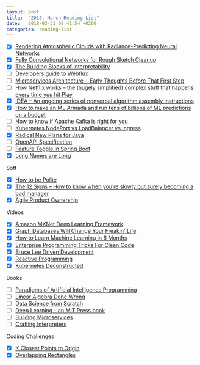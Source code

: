 ```yaml
---
layout: post
title:  "2018. March Reading List"
date:   2018-03-31 08:41:54 +0200
categories: reading-list
---
```


- [x] [Rendering Atmospheric Clouds with Radiance-Predicting Neural Networks](http://drz.disneyresearch.com/~jnovak/publications/DeepScattering/DeepScattering.pdf)
- [x] [Fully Convolutional Networks for Rough Sketch Cleanup](http://hi.cs.waseda.ac.jp/~esimo/publications/SimoSerraSIGGRAPH2016.pdf)
- [x] [The Building Blocks of Interpretability](https://distill.pub/2018/building-blocks/)
- [ ] [Developers guide to Webflux](https://www.kotlindevelopment.com/kotlin-webflux/)
- [ ] [Microservices Architecture — Early Thoughts Before That First Step](https://codeburst.io/microservices-architecture-early-thoughts-before-that-first-step-fecc2ef9d64)
- [ ] [How Netflix works – the (hugely simplified) complex stuff that happens every time you hit Play](https://medium.com/refraction-tech-everything/how-netflix-works-the-hugely-simplified-complex-stuff-that-happens-every-time-you-hit-play-3a40c9be254b)
- [x] [IDEA – An ongoing series of nonverbal algorithm assembly instructions](https://idea-instructions.com)
- [x] [How to make an ML Armada and run tens of billions of ML predictions on a budget](https://medium.freecodecamp.org/ml-armada-running-tens-of-billions-of-ml-predictions-on-a-budget-f9505c820203)
- [ ] [How to know if Apache Kafka is right for you](https://medium.freecodecamp.org/how-to-know-if-apache-kafka-is-right-for-you-1b2e468d52b9)
- [ ] [Kubernetes NodePort vs LoadBalancer vs Ingress](https://medium.com/google-cloud/kubernetes-nodeport-vs-loadbalancer-vs-ingress-when-should-i-use-what-922f010849e0)
- [x] [Radical New Plans for Java](https://medium.com/codefx-weekly/radical-new-plans-for-java-5f237ab05b0)
- [ ] [OpenAPI Specification](https://github.com/OAI/OpenAPI-Specification/blob/master/versions/3.0.0.md)
- [ ] [Feature Toggle in Spring Boot](https://www.javacodegeeks.com/2018/03/feature-toggle-in-spring-boot-2.html)
- [x] [Long Names are Long](http://journal.stuffwithstuff.com/2016/06/16/long-names-are-long/)

Soft
- [x] [How to be Polite](https://medium.com/s/story/how-to-be-polite-9bf1e69e888c)
- [x] [The 12 Signs – How to know when you’re slowly but surely becoming a bad manager](https://m.signalvnoise.com/the-12-signs-how-to-know-when-youre-slowly-but-surely-becoming-a-bad-manager-82fd5baff33d)
- [x] [Agile Product Ownership](https://www.youtube.com/watch?v=502ILHjX9EE)

Videos
- [x] [Amazon MXNet Deep Learning Framework](https://www.youtube.com/watch?v=DSNvm29kIAo)
- [x] [Graph Databases Will Change Your Freakin' Life](https://www.youtube.com/watch?v=GekQqFZm7mA )
- [x] [How to Learn Machine Learning in 6 Months](https://www.youtube.com/watch?v=MOdlp1d0PNA)
- [x] [Enterprise Programming Tricks For Clean Code](https://www.youtube.com/watch?v=dC9vdQkU-xI)
- [x] [Bruce Lee Driven Development](https://www.youtube.com/watch?v=MPYyJ3Jv44E)
- [x] [Reactive Programming](https://www.youtube.com/watch?v=f3acAsSZPhU)
- [x] [Kubernetes Deconstructed](https://vimeo.com/245778144/4d1d597c5e)

Books
- [ ] [Paradigms of Artificial Intelligence Programming](https://github.com/norvig/paip-lisp)
- [ ] [Linear Algebra Done Wrong](http://www.math.brown.edu/~treil/papers/LADW/LADW_2017-09-04.pdf)
- [ ] [Data Science from Scratch](http://shop.oreilly.com/product/0636920033400.do )
- [ ] [Deep Learning - an MIT Press book](http://www.deeplearningbook.org )
- [ ] [Building Microservices](http://cdn.oreillystatic.com/pdf/building-microservices.pdf)
- [ ] [Crafting Interpreters](http://craftinginterpreters.com/contents.html)

Coding Challenges
- [x] [K Closest Points to Origin](https://www.youtube.com/watch?v=eaYX0Ee0Kcg)
- [x] [Overlapping Rectangles](https://www.youtube.com/watch?v=zGv3hOORxh0)
